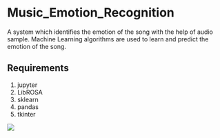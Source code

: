 # Music_Emotion_Recognition

A system which identifies the emotion of the song with the help of audio sample. Machine Learning algorithms are used to learn and predict the emotion of the song.

## Requirements
1.  jupyter
2.  LibROSA
3.  sklearn
4.  pandas
5.  tkinter


![](https://imgur.com/EYAYwHJ)
